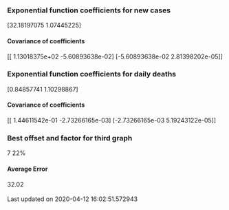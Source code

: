 <h3>Exponential function coefficients for new cases</h3>
[32.18197075  1.07445225]
<h4>Covariance of coefficients</h4>
[[ 1.13018375e+02 -5.60893638e-02]
 [-5.60893638e-02  2.81398202e-05]]
<h3>Exponential function coefficients for daily deaths</h3>
[0.84857741 1.10298867]
<h4>Covariance of coefficients</h4>
[[ 1.44611542e-01 -2.73266165e-03]
 [-2.73266165e-03  5.19243122e-05]] <br/>
<h3>Best offset and factor for third graph</h3>
7 22%
<h4>Average Error</h4>
32.02
<br /><br />Last updated on 2020-04-12 16:02:51.572943
